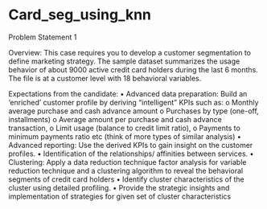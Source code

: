 ﻿# Card_seg_using_knn
 
 Problem Statement 1
 
Overview: This case requires you to develop a customer segmentation to define marketing strategy.
The sample dataset summarizes the usage behavior of about 9000 active credit card holders during the last 6 months. 
The file is at a customer level with 18 behavioral variables.

Expectations from the candidate:
•	Advanced data preparation: Build an ‘enriched’ customer profile by deriving “intelligent” KPIs such as:
o	Monthly average purchase and cash advance amount
o	Purchases by type (one-off, installments)
o	Average amount per purchase and cash advance transaction,
o	Limit usage (balance to credit limit ratio),
o	Payments to minimum payments ratio etc (think of more types of similar analysis)
•	Advanced reporting: Use the derived KPIs to gain insight on the customer profiles.
•	Identification of the relationships/ affinities between services.
•	Clustering: Apply a data reduction technique factor analysis for variable reduction technique and a clustering algorithm to reveal the behavioral segments of credit card holders
•	Identify cluster characteristics of the cluster using detailed profiling.
•	Provide the strategic insights and implementation of strategies for given set of cluster characteristics

 
 
 
